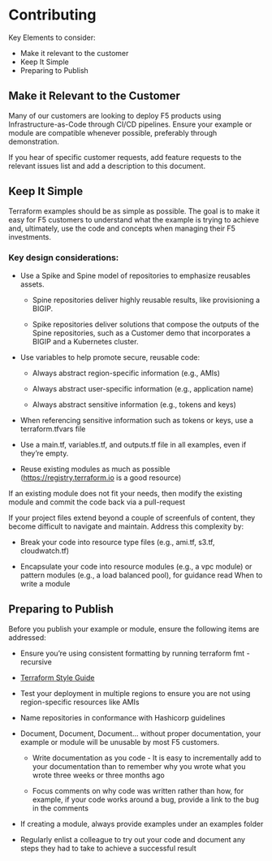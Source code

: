 # Contributing
Key Elements to consider: 

- Make it relevant to the customer  
- Keep It Simple 
- Preparing to Publish 

## Make it Relevant to the Customer 

Many of our customers are looking to deploy F5 products using Infrastructure-as-Code through CI/CD pipelines.  Ensure your example or module are compatible whenever possible, preferably through demonstration. 

If you hear of specific customer requests, add feature requests to the relevant issues list and add a description to this document.  

## Keep It Simple 

Terraform examples should be as simple as possible.  The goal is to make it easy for F5 customers to understand what the example is trying to achieve and, ultimately, use the code and concepts when managing their F5 investments.  

### Key design considerations: 

- Use a Spike and Spine model of repositories to emphasize reusables assets.  

  - Spine repositories deliver highly reusable results, like provisioning a BIGIP.  

  - Spike repositories deliver solutions that compose the outputs of the Spine repositories, such as a Customer demo that incorporates a BIGIP and a Kubernetes cluster. 

- Use variables to help promote secure, reusable code: 

  - Always abstract region-specific information (e.g., AMIs) 

  - Always abstract user-specific information (e.g., application name)  

  - Always abstract sensitive information (e.g., tokens and keys) 

- When referencing sensitive information such as tokens or keys, use a terraform.tfvars file 

 - Use a main.tf, variables.tf, and outputs.tf file in all examples, even if they’re empty.  

 - Reuse existing modules as much as possible (https://registry.terraform.io is a good resource) 

If an existing module does not fit your needs, then modify the existing module and commit the code back via a pull-request 

If your project files extend beyond a couple of screenfuls of content, they become difficult to navigate and maintain. Address this complexity by: 

- Break your code into resource type files (e.g., ami.tf, s3.tf, cloudwatch.tf) 

- Encapsulate your code into resource modules (e.g., a vpc module) or pattern modules (e.g., a load balanced pool), for guidance read When to write a module  

## Preparing to Publish 

Before you publish your example or module, ensure the following items are addressed: 

- Ensure you’re using consistent formatting by running terraform fmt -recursive  

- [Terraform Style Guide](https://www.terraform.io/docs/configuration/style.html )

- Test your deployment in multiple regions to ensure you are not using region-specific resources like AMIs  

- Name repositories in conformance with Hashicorp guidelines 

- Document, Document, Document... without proper documentation, your example or module will be unusable by most F5 customers.   

  - Write documentation as you code - It is easy to incrementally add to your documentation than to remember why you wrote what you wrote three weeks or three months ago 

  - Focus comments on why code was written rather than how, for example, if your code works around a bug, provide a link to the bug in the comments 

- If creating a module, always provide examples under an examples folder 

- Regularly enlist a colleague to try out your code and document any steps they had to take to achieve a successful result  